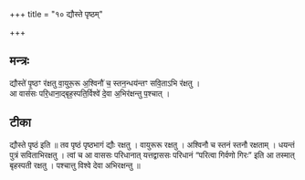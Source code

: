 +++
title = "१० द्यौस्ते पृष्ठम्"

+++
## मन्त्रः

द्यौस्ते॑ पृ॒ष्ठꣳ र॑क्षतु वा॒युरू॒रू अ॒श्विनौ॑ च॒ स्तन॒न्धय॑न्तꣳ सवि॒ताऽभि र॑क्षतु ।  
आ वास॑सः परि॒धाना॒द्बृह॒स्पति॒र्विश्वे॑ दे॒वा अ॒भिर॑क्षन्तु प॒श्चात् ।  

## टीका
द्यौस्ते पृष्ठं इति ॥ तव पृष्ठं पृष्ठभागं द्यौः रक्षतु । वायुरूरू रक्षतु । अश्विनौ च स्तनं स्तनौ रक्षताम् । धयन्तं पुत्रं सविताभिरक्षतु । त्वां च आ वाससः परिधानात् यत्तद्वाससः परिधानं “परित्वा गिर्वणो गिरः” इति आ तस्मात् बृहस्पती रक्षतु । पश्चात्तु विश्वे देवा अभिरक्षन्तु ॥

